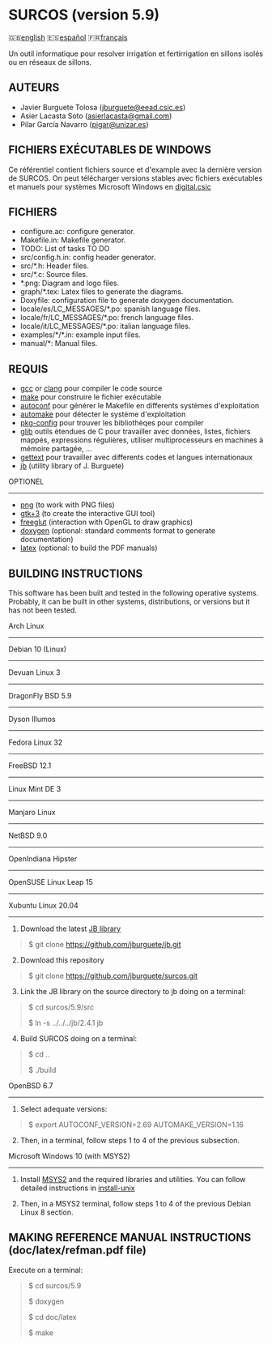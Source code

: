 SURCOS (version 5.9)
====================

:gb:[english](README.md) :es:[español](README.es.md)
:fr:[français](README.fr.md)

Un outil informatique pour resolver irrigation et fertirrigation en sillons
isolés ou en réseaux de sillons.

AUTEURS
-------

* Javier Burguete Tolosa (jburguete@eead.csic.es)
* Asier Lacasta Soto (asierlacasta@gmail.com)
* Pilar García Navarro (pigar@unizar.es)

FICHIERS EXÉCUTABLES DE WINDOWS
-------------------------------

Ce référentiel contient fichiers source et d'example avec la dernière version de
SURCOS. On peut télécharger versions stables avec fichiers exécutables et
manuels pour systèmes Microsoft Windows en
[digital.csic](http://hdl.handle.net/10261/75830)

FICHIERS
--------

* configure.ac: configure generator.
* Makefile.in: Makefile generator.
* TODO: List of tasks TO DO
* src/config.h.in: config header generator.
* src/\*.h: Header files.
* src/\*.c: Source files.
* \*.png: Diagram and logo files.
* graph/\*.tex: Latex files to generate the diagrams.
* Doxyfile: configuration file to generate doxygen documentation.
* locale/es/LC\_MESSAGES/\*.po: spanish language files.
* locale/fr/LC\_MESSAGES/\*.po: french language files.
* locale/it/LC\_MESSAGES/\*.po: italian language files.
* examples/\*/\*.in: example input files.
* manual/\*: Manual files.

REQUIS
------

* [gcc](https://gcc.gnu.org) or [clang](http://clang.llvm.org) pour compiler le
  code source
* [make](http://www.gnu.org/software/make) pour construire le fichier exécutable
* [autoconf](http://www.gnu.org/software/autoconf) pour générer le Makefile en
  differents systèmes d'exploitation
* [automake](http://www.gnu.org/software/automake) pour détecter le système
  d'exploitation
* [pkg-config](http://www.freedesktop.org/wiki/Software/pkg-config) pour trouver
  les bibliothèqes pour compiler
* [glib](https://developer.gnome.org/glib) outils étendues de C pour travailler
  avec données, listes, fichiers mappés, expressions régulières, utiliser
  multiprocesseurs en machines à mémoire partagée, ...
* [gettext](http://www.gnu.org/software/gettext) pour travailler avec differents
  codes et langues internationaux
* [jb](https://github.com/jburguete/jb.git) (utility library of J. Burguete)

OPTIONEL
________

* [png](http://libpng.sourceforge.net) (to work with PNG files)
* [gtk+3](http://www.gtk.org) (to create the interactive GUI tool)
* [freeglut](http://freeglut.sourceforge.net) (interaction with OpenGL to draw 
  graphics)
* [doxygen](http://www.stack.nl/~dimitri/doxygen) (optional: standard comments
  format to generate documentation)
* [latex](https://www.latex-project.org/) (optional: to build the PDF manuals)

BUILDING INSTRUCTIONS
---------------------

This software has been built and tested in the following operative systems.
Probably, it can be built in other systems, distributions, or versions but it
has not been tested.

Arch Linux
__________
Debian 10 (Linux)
_________________
Devuan Linux 3
_________________
DragonFly BSD 5.9
___________________
Dyson Illumos
_____________
Fedora Linux 32
_______________
FreeBSD 12.1
____________
Linux Mint DE 3
_______________
Manjaro Linux
_____________
NetBSD 9.0
__________
OpenIndiana Hipster
___________________
OpenSUSE Linux Leap 15
______________________
Xubuntu Linux 20.04
__________________

1. Download the latest [JB library](https://github.com/jburguete/jb)
> $ git clone https://github.com/jburguete/jb.git

2. Download this repository
> $ git clone https://github.com/jburguete/surcos.git

3. Link the JB library on the source directory to jb doing on a terminal:
> $ cd surcos/5.9/src
>
> $ ln -s ../../../jb/2.4.1 jb

4. Build SURCOS doing on a terminal:
> $ cd ..
>
> $ ./build

OpenBSD 6.7
___________

1. Select adequate versions:
> $ export AUTOCONF_VERSION=2.69 AUTOMAKE_VERSION=1.16

2. Then, in a terminal, follow steps 1 to 4 of the previous subsection.

Microsoft Windows 10 (with MSYS2)
_________________________________

1. Install [MSYS2](http://sourceforge.net/projects/msys2) and the required
libraries and utilities. You can follow detailed instructions in
[install-unix](https://github.com/jburguete/install-unix/blob/master/tutorial.pdf)

2. Then, in a MSYS2 terminal, follow steps 1 to 4 of the previous Debian Linux
8 section.

MAKING REFERENCE MANUAL INSTRUCTIONS (doc/latex/refman.pdf file)
----------------------------------------------------------------

Execute on a terminal:
> $ cd surcos/5.9
>
> $ doxygen
>
> $ cd doc/latex
>
> $ make
